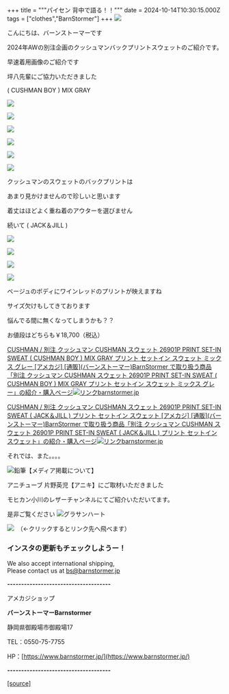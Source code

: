 +++
title = """パイセン 背中で語る！！"""
date = 2024-10-14T10:30:15.000Z
tags = ["clothes","BarnStormer"]
+++
[![](https://stat.ameba.jp/user_images/20231023/16/barnstormer-go/b2/03/p/o0420015015354743273.png)](https://ameblo.jp/barnstormer-go/entry-12825670498.html)

こんにちは、バーンストーマーです

2024年AWの別注企画のクッシュマンバックプリントスウェットのご紹介です。

早速着用画像のご紹介です

坪八先輩にご協力いただきました

( CUSHMAN BOY ) MIX GRAY

[![](https://stat.ameba.jp/user_images/20241014/18/barnstormer-go/0c/29/j/o0500075015497875444.jpg)](https://stat.ameba.jp/user_images/20241014/18/barnstormer-go/0c/29/j/o0500075015497875444.jpg)

[![](https://stat.ameba.jp/user_images/20241014/18/barnstormer-go/cc/b3/j/o0500075015497875439.jpg)](https://stat.ameba.jp/user_images/20241014/18/barnstormer-go/cc/b3/j/o0500075015497875439.jpg)

[![](https://stat.ameba.jp/user_images/20241014/18/barnstormer-go/c5/7e/j/o0500075015497875443.jpg)](https://stat.ameba.jp/user_images/20241014/18/barnstormer-go/c5/7e/j/o0500075015497875443.jpg)

[![](https://stat.ameba.jp/user_images/20241014/18/barnstormer-go/90/49/j/o0750050015497875455.jpg)](https://stat.ameba.jp/user_images/20241014/18/barnstormer-go/90/49/j/o0750050015497875455.jpg)

[![](https://stat.ameba.jp/user_images/20241014/18/barnstormer-go/e8/19/j/o0500075015497875451.jpg)](https://stat.ameba.jp/user_images/20241014/18/barnstormer-go/e8/19/j/o0500075015497875451.jpg)

[![](https://stat.ameba.jp/user_images/20241014/18/barnstormer-go/e0/08/j/o0500075015497875461.jpg)](https://stat.ameba.jp/user_images/20241014/18/barnstormer-go/e0/08/j/o0500075015497875461.jpg)

クッシュマンのスウェットのバックプリントは

あまり見かけませんので珍しいと思います

着丈はほどよく重ね着のアウターを選びません

続いて ( JACK＆JILL ) 

[![](https://stat.ameba.jp/user_images/20241014/18/barnstormer-go/08/4b/j/o0500075015497875471.jpg)](https://stat.ameba.jp/user_images/20241014/18/barnstormer-go/08/4b/j/o0500075015497875471.jpg)

[![](https://stat.ameba.jp/user_images/20241014/18/barnstormer-go/67/39/j/o0500075015497875464.jpg)](https://stat.ameba.jp/user_images/20241014/18/barnstormer-go/67/39/j/o0500075015497875464.jpg)

[![](https://stat.ameba.jp/user_images/20241014/18/barnstormer-go/e7/62/j/o0500075015497875469.jpg)](https://stat.ameba.jp/user_images/20241014/18/barnstormer-go/e7/62/j/o0500075015497875469.jpg)

[![](https://stat.ameba.jp/user_images/20241014/18/barnstormer-go/2f/e4/j/o0500075015497875473.jpg)](https://stat.ameba.jp/user_images/20241014/18/barnstormer-go/2f/e4/j/o0500075015497875473.jpg)

ベージュのボディにワインレッドのプリントが映えますね

サイズ欠けもしてきております

悩んでる間に無くなってしまうかも？？

お値段はどちらも￥18,700（税込）

[CUSHMAN / 別注 クッシュマン CUSHMAN スウェット 26901P PRINT SET-IN SWEAT ( CUSHMAN BOY ) MIX GRAY プリント セットイン スウェット ミックス グレー \[アメカジ\] \[通販\](バーンストーマー)BarnStormer で取り扱う商品「別注 クッシュマン CUSHMAN スウェット 26901P PRINT SET-IN SWEAT ( CUSHMAN BOY ) MIX GRAY プリント セットイン スウェット ミックス グレー」の紹介・購入ページ![リンク](https://c.stat100.ameba.jp/ameblo/symbols/v3.20.0/svg/gray/editor_link.svg)barnstormer.jp](https://barnstormer.jp/view/item/000000013682?category_page_id=ct41)

[CUSHMAN / 別注 クッシュマン CUSHMAN スウェット 26901P PRINT SET-IN SWEAT ( JACK＆JILL ) プリント セットイン スウェット \[アメカジ\] \[通販\](バーンストーマー)BarnStormer で取り扱う商品「別注 クッシュマン CUSHMAN スウェット 26901P PRINT SET-IN SWEAT ( JACK＆JILL ) プリント セットイン スウェット」の紹介・購入ページ![リンク](https://c.stat100.ameba.jp/ameblo/symbols/v3.20.0/svg/gray/editor_link.svg)barnstormer.jp](https://barnstormer.jp/view/item/000000013683?category_page_id=ct41)

それでは、また。。。。

![鉛筆](https://stat100.ameba.jp/blog/ucs/img/char/char3/519.png)【メディア掲載について】

アニチューブ 片野英児【アニキ】にご取材いただきました

モヒカン小川のレザーチャンネルにてご紹介いただいてます。

是非ご覧ください ![グラサンハート](https://stat100.ameba.jp/blog/ucs/img/char/char3/148.png)

[![](https://stat.ameba.jp/user_images/20230412/16/barnstormer-go/6a/23/p/o0108010815269242493.png)](https://www.instagram.com/barnstormer_daily/)　（←クリックするとリンク先へ飛べます）

### インスタの更新もチェックしようー！

We also accept international shipping,  
Please contact us at bs@barnstormer.jp

**\-------------------------------------**

アメカジショップ

**バーンストーマーBarnstormer**

静岡県御殿場市御殿場17

TEL：0550-75-7755

HP：[https://www.barnstormer.jp/](https://www.barnstormer.jp/)

**\-------------------------------------**

[[source]](https://ameblo.jp/barnstormer-go/entry-12871246079.html)
